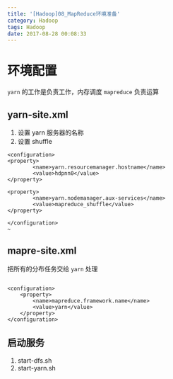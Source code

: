 ```yaml
---
title: '[Hadoop]08_MapReduce环境准备'
category: Hadoop
tags: Hadoop
date: 2017-08-28 00:08:33
---
```


# 环境配置

`yarn` 的工作是负责工作，内存调度
`mapreduce` 负责运算

## yarn-site.xml

1. 设置 yarn 服务器的名称
2. 设置 shuffle
```
<configuration>
<property>
        <name>yarn.resourcemanager.hostname</name>
        <value>hdpnn0</value>
</property>

<property>
        <name>yarn.nodemanager.aux-services</name>
        <value>mapreduce_shuffle</value>
</property>

</configuration>
~                  
```

## mapre-site.xml

把所有的分布任务交给 `yarn` 处理
```

<configuration>
	<property>
		<name>mapreduce.framework.name</name>
		<value>yarn</value>
	</property>
</configuration>
```

## 启动服务

1. start-dfs.sh
2. start-yarn.sh
